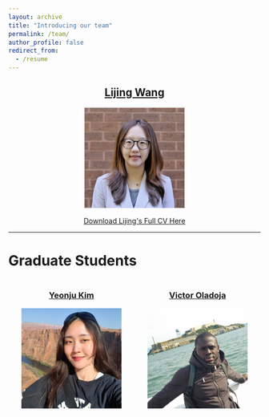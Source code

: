 ```yaml
---
layout: archive
title: "Introducing our team"
permalink: /team/
author_profile: false
redirect_from:
  - /resume
---
```


<div style="text-align: center;">
    <h2><a href="/">Lijing Wang</a></h2>
    <a href="https://lijingwang.github.io/files/Lijing_CV_Sep21_2025.pdf">
        <img src="https://raw.githubusercontent.com/lijingwang/lijingwang.github.io/master/images/Lijing_profile_brick_background.jpg" alt="Lijing Wang" width="200"/>
    </a>
    <p><a href="https://lijingwang.github.io/files/Lijing_CV_Oct2_2025.pdf">Download Lijing's Full CV Here </a></p>
</div>


---

# Graduate Students

<div style="display: flex; justify-content: space-around; text-align: center;">
    <div>
        <h3><a href="/yeonju-kim/">Yeonju Kim</a></h3>
        <a href="/yeonju-kim/">
            <img src="https://raw.githubusercontent.com/lijingwang/lijingwang.github.io/master/images/Yeonju_Kim_2024.jpg" alt="Yeonju Kim" width="200"/>
        </a>
    </div>
    <div>
        <h3><a href="/victor-oladoja/">Victor Oladoja</a></h3>
        <a href="/victor-oladoja/">
            <img src="https://raw.githubusercontent.com/lijingwang/lijingwang.github.io/master/images/Victor_Oladoja_2024.jpg" alt="Victor Oladoja" width="200"/>
        </a>
    </div>
</div>

